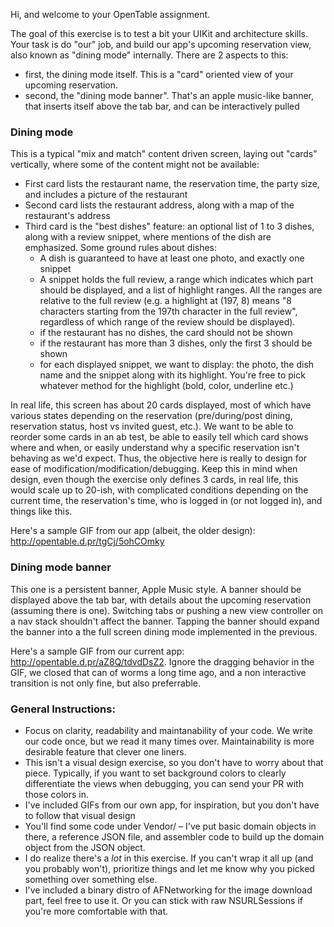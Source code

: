 Hi, and welcome to your OpenTable assignment.

The goal of this exercise is to test a bit your UIKit and architecture skills. Your task is do "our" job, and build our app's upcoming reservation view, also known as "dining mode" internally.
There are 2 aspects to this:

- first, the dining mode itself. This is a "card" oriented view of your upcoming reservation.
- second, the "dining mode banner". That's an apple music-like banner, that inserts itself above the tab bar, and can be interactively pulled

### Dining mode
This is a typical "mix and match" content driven screen, laying out "cards" vertically, where some of the content might not be available:

- First card lists the restaurant name, the reservation time, the party size, and includes a picture of the restaurant
- Second card lists the restaurant address, along with a map of the restaurant's address
- Third card is the "best dishes" feature: an optional list of 1 to 3 dishes, along with a review snippet, where mentions of the dish are emphasized. Some ground rules about dishes:
	* A dish is guaranteed to have at least one photo, and exactly one snippet
	* A snippet holds the full review, a range which indicates which part should be displayed, and a list of highlight ranges. All the ranges are relative to the full review (e.g. a highlight  at (197, 8) means "8 characters starting from the 197th character in the full review", regardless of which range of the review should be displayed).
	* if the restaurant has no dishes, the card should not be shown
	* if the restaurant has more than 3 dishes, only the first 3 should be shown
	* for each displayed snippet, we want to display: the photo, the dish name and the snippet along with its highlight. You're free to pick whatever method for the highlight (bold, color, underline etc.)

In real life, this screen has about 20 cards displayed, most of which have various states depending on the reservation (pre/during/post dining, reservation status, host vs invited guest, etc.). We want to be able to reorder some cards in an ab test, be able to easily tell which card shows where and when, or easily understand why a specific reservation isn't behaving as we'd expect.
Thus, the objective here is really to design for ease of modification/modification/debugging. Keep this in mind when design, even though the exercise only defines 3 cards, in real life, this would scale up to 20-ish, with complicated conditions depending on the current time, the reservation's time, who is logged in (or not logged in), and things like this.

Here's a sample GIF from our app (albeit, the older design): http://opentable.d.pr/tgCj/5ohCOmky

### Dining mode banner
This one is a persistent banner, Apple Music style.
A banner should be displayed above the tab bar, with details about the upcoming reservation (assuming there is one). Switching tabs or pushing a new view controller on a nav stack shouldn't affect the banner.
Tapping the banner should expand the banner into a the full screen dining mode implemented in the previous.

Here's a sample GIF from our current app: http://opentable.d.pr/aZ8Q/tdvdDsZ2. Ignore the dragging behavior in the GIF, we closed that can of worms a long time ago, and a non interactive transition is not only fine, but also preferrable.

### General Instructions:
- Focus on clarity, readability and maintanability of your code. We write our code once, but we read it many times over. Maintainability is more desirable feature that clever one liners.
- This isn't a visual design exercise, so you don't have to worry about that piece. Typically, if you want to set background colors to clearly differentiate the views when debugging, you can send your PR with those colors in.
- I've included GIFs from our own app, for inspiration, but you don't have to follow that visual design
- You'll find some code under Vendor/ – I've put basic domain objects in there, a reference JSON file, and assembler code to build up the domain object from the JSON object.
- I do realize there's a *lot* in this exercise. If you can't wrap it all up (and you probably won't), prioritize things and let me know why you picked something over something else.
- I've included a binary distro of AFNetworking for the image download part, feel free to use it. Or you can stick with raw NSURLSessions if you're more comfortable with that.
